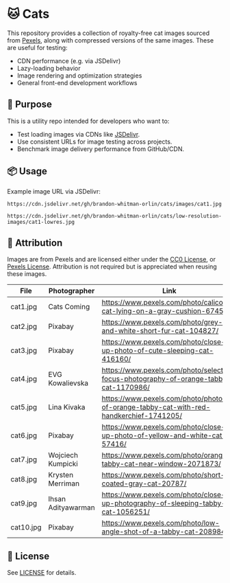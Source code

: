 # 🐱 Cats

This repository provides a collection of royalty-free cat images sourced from [Pexels](https://pexels.com), along with compressed versions of the same images. These are useful for testing:

- CDN performance (e.g. via JSDelivr)
- Lazy-loading behavior
- Image rendering and optimization strategies
- General front-end development workflows

## 🔧 Purpose

This is a utility repo intended for developers who want to:

- Test loading images via CDNs like [JSDelivr](https://www.jsdelivr.com/).
- Use consistent URLs for image testing across projects.
- Benchmark image delivery performance from GitHub/CDN.

## 📦 Usage

Example image URL via JSDelivr:

```
https://cdn.jsdelivr.net/gh/brandon-whitman-orlin/cats/images/cat1.jpg
```

```
https://cdn.jsdelivr.net/gh/brandon-whitman-orlin/cats/low-resolution-images/cat1-lowres.jpg
```

## 📝 Attribution

Images are from Pexels and are licensed either under the [CC0 License](https://creativecommons.org/public-domain/cc0/), or [Pexels License](https://www.pexels.com/license/). Attribution is not required but is appreciated when reusing these images.

| File      | Photographer       | Link                                                                                  | License        |
| --------- | ------------------ | ------------------------------------------------------------------------------------- | -------------- |
| cat1.jpg  | Cats Coming        | https://www.pexels.com/photo/calico-cat-lying-on-a-gray-cushion-674570/               | Pexels License |
| cat2.jpg  | Pixabay            | https://www.pexels.com/photo/grey-and-white-short-fur-cat-104827/                     | CC0 License    |
| cat3.jpg  | Pixabay            | https://www.pexels.com/photo/close-up-photo-of-cute-sleeping-cat-416160/              | CC0 License    |
| cat4.jpg  | EVG Kowalievska    | https://www.pexels.com/photo/selective-focus-photography-of-orange-tabby-cat-1170986/ | Pexels License |
| cat5.jpg  | Lina Kivaka        | https://www.pexels.com/photo/photo-of-orange-tabby-cat-with-red-handkerchief-1741205/ | Pexels License |
| cat6.jpg  | Pixabay            | https://www.pexels.com/photo/close-up-photo-of-yellow-and-white-cat-57416/            | CC0 License    |
| cat7.jpg  | Wojciech Kumpicki  | https://www.pexels.com/photo/orange-tabby-cat-near-window-2071873/                    | Pexels License |
| cat8.jpg  | Krysten Merriman   | https://www.pexels.com/photo/short-coated-gray-cat-20787/                             | Pexels License |
| cat9.jpg  | Ihsan Adityawarman | https://www.pexels.com/photo/close-up-photography-of-sleeping-tabby-cat-1056251/      | Pexels License |
| cat10.jpg | Pixabay            | https://www.pexels.com/photo/low-angle-shot-of-a-tabby-cat-208984/                    | CC0 License    |

## 📄 License

See [LICENSE](./LICENSE) for details.
